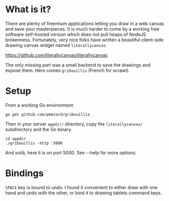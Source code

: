 # What is it?

There are plenty of freemium applications letting you draw in a web canvas and save your masterpieces. It is much harder to come by a working free software self-hosted version which does not pull heaps of NodeJS brokenness. Fortunately, very nice folks have written a beautiful client-side drawing canvas widget named `literallycanvas`:

<https://github.com/literallycanvas/literallycanvas>

The only missing part was a small backend to save the drawings and expose them. Here comes `gribouillis` (French for scrawl).


# Setup

From a working Go environment:
```
go get github.com/pmezard/gribouillis
```

Then in your server `appdir/` directory, copy the `literallycanvas/`
subdirectory and the Go binary.

```
cd appdir
./gribouillis -http :5000
```

And voilà, here it is on port 5000. See --help for more options.

# Bindings

`SPACE` key is bound to undo. I found it convenient to either draw with one hand and undo with the other, or bind it to drawing tablets command keys.
